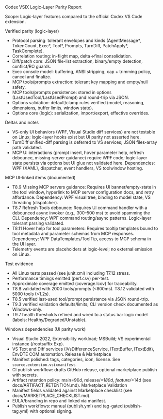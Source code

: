 Codex VSIX Logic-Layer Parity Report

Scope: Logic-layer features compared to the official Codex VS Code extension.

Verified parity (logic-layer)
- Protocol parsing: tolerant envelopes and kinds (AgentMessage*, TokenCount, Exec*, Tool*, Prompts, TurnDiff, PatchApply*, TaskComplete).
- Correlation routing: in-flight map, delta→final consolidation.
- Diff/patch core: JSON file-list extraction, binary/empty detection, conflict/RO guards.
- Exec console model: buffering, ANSI stripping, cap + trimming policy, cancel and finalize.
- MCP tools/prompts extraction: tolerant key mapping and empty/null safety.
- MCP tools/prompts persistence: stored in options (LastUsedTool/LastUsedPrompt) and round-trip via JSON.
- Options validation: default/clamp rules verified (model, reasoning, dimensions, buffer limits, window state).
- Options core (logic): serialization, import/export, effective overrides.

Deltas and notes
- VS-only UI behaviors (WPF, Visual Studio diff services) are not testable on Linux; logic-layer hooks exist but UI parity not asserted here.
- TurnDiff unified-diff parsing is deferred to VS services; JSON files-array path validated.
- MCP UI interactions (prompt insert, hover parameter help, refresh debounce, missing-server guidance) require WPF code; logic-layer state persists via options but UI glue not validated here.
Dependencies: WPF (XAML), dispatcher, event handlers, VS toolwindow hosting.

MCP UI-linked items (documented)
- T8.6 Missing MCP servers guidance: Requires UI banner/empty-state in the tool window, hyperlink to MCP server configuration docs, and retry affordance. Dependency: WPF visual tree, binding to model state, VS threading (dispatcher).
- T8.7 Refresh Tools debounce: Requires UI command handler with a debounced async invoker (e.g., 300–500 ms) to avoid spamming the CLI. Dependency: WPF command routing/async patterns. Logic-layer tolerant parsing validated.
- T8.11 Hover help for tool parameters: Requires tooltip templates bound to tool metadata and parameter schemas from MCP responses. Dependency: WPF DataTemplates/ToolTip, access to MCP schema in the UI layer.
- Telemetry events are placeholders at logic-level; no external emission on Linux.

Test evidence
- All Linux tests passed (see junit.xml) including T7.12 stress.
- Performance timings emitted (perf.csv) per-test.
- Approximate coverage emitted (coverage.lcov) for traceability.
- T8.8 validated with 2000 tools/prompts (<800ms). T8.12 validated with 5000 tools (<1.2s).
- T8.5 verified last-used tool/prompt persistence via JSON round-trip.
- T9.3 verified validation defaults/limits; CLI version check documented as Windows-only.
- T9.7 health thresholds refined and wired to a status bar logic model (labels: Healthy/Degraded/Unstable).

Windows dependencies (UI parity work)
- Visual Studio 2022, Extensibility workload; MSBuild; VS experimental instance (/rootsuffix Exp).
- VS Text and Diff services (IVsDifferenceService, ITextBuffer, ITextEdit), EnvDTE COM automation.
Release & Marketplace
- Manifest polished: tags, categories, icon, license. See `source.extension.vsixmanifest`.
- CI publish workflow: drafts GitHub release, optional marketplace publish with secrets.
- Artifact retention policy: main=90d, release/*=180d, feature/*=14d (see docs/ARTIFACT_RETENTION.md).
Marketplace Validation
- Manifest fields validated against Marketplace checklist (see docs/MARKETPLACE_CHECKLIST.md).
- EULA/branding in repo and linked via manifest.
- Publish workflows: manual (publish.yml) and tag-gated (publish-tag.yml) with optional signing.
